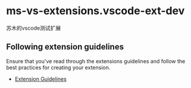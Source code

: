 # ms-vs-extensions.vscode-ext-dev

苏木的vscode测试扩展

## Following extension guidelines

Ensure that you've read through the extensions guidelines and follow the best practices for creating your extension.

* [Extension Guidelines](https://code.visualstudio.com/api/references/extension-guidelines)
